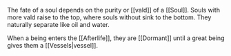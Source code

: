 The fate of a soul depends on the purity or [[vald]] of a [[Soul]]. Souls with more vald raise to the top, where souls without sink to the bottom. They naturally separate like oil and water.

When a being enters the [[Afterlife]], they are [[Dormant]] until a great being gives them a [[Vessels|vessel]].